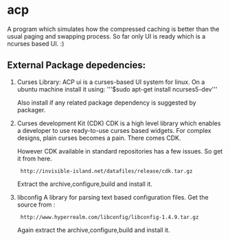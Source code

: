 acp
===

A program which simulates how the compressed caching is better than the usual
paging and swapping process. So far only UI is ready which is a ncurses based
UI. :)

External Package depedencies:
----------------------------
1. Curses Library:
	ACP ui is a curses-based UI system for linux. On a ubuntu machine install
	it using:
		'''$sudo apt-get install ncurses5-dev'''

	Also install if any related package dependency is suggested by packager.

2. Curses development Kit (CDK)
	CDK is a high level library which enables a developer to use ready-to-use
	curses based widgets. For complex designs, plain curses becomes a pain. 
	There comes CDK.

	However CDK available in standard repositories has a few issues. So get 
	it from here. 

		http://invisible-island.net/datafiles/release/cdk.tar.gz

	Extract the archive,configure,build and install it.

3. libconfig
	A library for parsing text based configuration files. Get the source 
	from :

		http://www.hyperrealm.com/libconfig/libconfig-1.4.9.tar.gz
	
	Again extract the archive,configure,build and install it.

